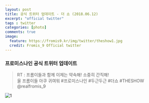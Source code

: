 ```yaml
---
layout: post
title: 공식 트위터 업데이트 - 더 쇼 (2018.06.12)
excerpt: "official twitter"
tags : twitter
categories: [photo]
comments: true
image:
  feature: https://fromis9.kr/img/twitter/theshow1.jpg
  credit: Fromis_9 Official twitter
---
```


### 프로미스나인 공식 트위터 업데이트

> RT : 프롬이들과 함께 이제는 약속해! 소중히 간직해!  
울 프롬이들 아쿠 귀여워 #프로미스나인 #두근두근  #더쇼 #THESHOW @realfromis_9

![1](https://fromis9.kr/img/twitter/theshow2.jpg)

